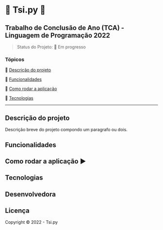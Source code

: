 # :snake: Tsi.py :snake:
## Trabalho de Conclusão de Ano (TCA) - Linguagem de Programação 2022

<p align="center">
  
</p>

> Status do Projeto: :construction: Em progresso 

### Tópicos 

:small_blue_diamond: [Descrição do projeto](#descrição-do-projeto)

:small_blue_diamond: [Funcionalidades](#funcionalidades)

:small_blue_diamond: [Como rodar a aplicação](#como-rodar-a-aplicação-arrow_forward)

:small_blue_diamond: [Tecnologias](#tecnologias)

---

## Descrição do projeto 

<p align="justify">
  Descrição breve do projeto compondo um paragrafo ou dois. 
</p>

## Funcionalidades

## Como rodar a aplicação :arrow_forward:

## Tecnologias

## Desenvolvedora

## Licença 

Copyright :copyright: 2022 - Tsi.py
